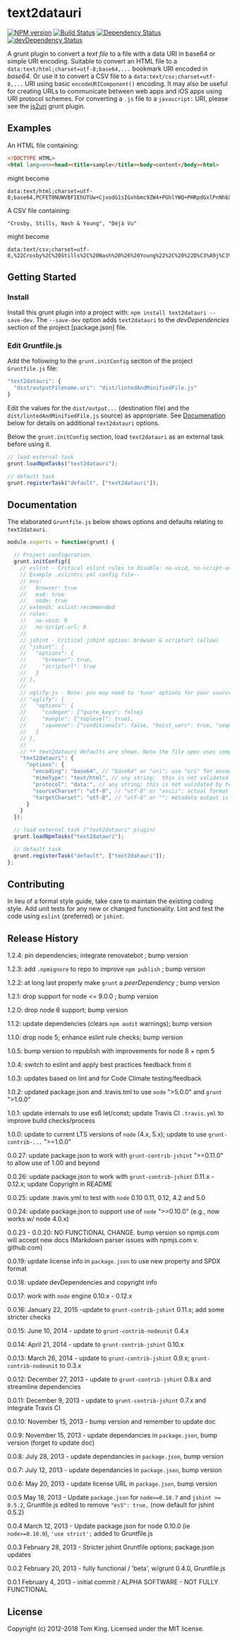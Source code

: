# text2datauri

[![NPM version][npm-image]][npm-url] [![Build Status][build-image]][build-url]
[![Dependency Status][dep-image]][dep-url] [![devDependency Status][devDep-image]][devDep-url]

A grunt plugin to convert a _text_ _file_ to a file with a data URI in base64
or simple URI encoding. Suitable to convert an HTML file to a `data:text/html;charset=utf-8;base64,...`
bookmark URI encoded in _base64_. Or use it to convert a CSV file to a
`data:text/csv;charset=utf-8,...` URI using basic `encodeURIComponent()`
encoding. It may also be useful for creating URLs to communicate between web
apps and iOS apps using URI protocol schemes. For converting a `.js` file to a
`javascript:` URI, please see the [js2uri] grunt plugin.

## Examples

An HTML file containing:

```html
<!DOCTYPE HTML>
<html lang=en><head><title>sample</title><body>content</body><html>
```

might become

```url
data:text/html;charset=utf-8;base64,PCFET0NUWVBFIEhUTUw+CjxodG1sIGxhbmc9ZW4+PGhlYWQ+PHRpdGxlPnNhbXBsZTwvdGl0bGU+PGJvZHk+Y29udGVudDwvYm9keT48aHRtbD4=
```

A CSV file containing:

```csv
"Crosby, Stills, Nash & Young", "Déjà Vu"
```

might become

```url
data:text/csv;charset=utf-8,%22Crosby%2C%20Stills%2C%20Nash%20%26%20Young%22%2C%20%22D%C3%A9j%C3%A0%20Vu%22
```

## Getting Started

### Install

Install this grunt plugin into a project with:
`npm install text2datauri --save-dev`. The `--save-dev` option adds
`text2datauri` to the _devDependencies_ section of the project [package.json]
file.

### Edit Gruntfile.js

Add the following to the `grunt.initConfig` section of the project
`Gruntfile.js` file:

```javascript
"text2datauri": {
  "dist/outputFilename.uri": "dist/lintedAndMinifiedFile.js"
}
```

Edit the  values for the `dist/output...` (destination file) and the
`dist/lintedAndMinifiedFile.js` source) as appropriate. See
[Documenation](#documentation) below for details on additional `text2datauri`
options.

Below the `grunt.initConfig` section, load `text2datauri` as an external task
before using it.

```javascript
// load external task
grunt.loadNpmTasks("text2datauri");

// default task
grunt.registerTask("default", ["text2datauri"]);
```

## Documentation

The elaborated `Gruntfile.js` below shows options and defaults relating to
`text2datauri`.

```javascript
module.exports = function(grunt) {

  // Project configuration.
  grunt.initConfig({
    // eslint - Critical eslint rules to disable: no-void, no-script-url
    // Example .eslintrc.yml config file--
    // env:
    //   browser: true
    //   es6: true
    //   node: true
    // extends: eslint:recommended
    // rules:
    //   no-void: 0
    //   no-script-url: 0
    //
    // jshint - Critical jshint option: browser & scripturl (allow)
    // "jshint": {
    //   "options": {
    //     "browser": true,
    //     "scripturl": true
    //   }
    // },
    //
    // uglify-js - Note: you may need to 'tune' options for your source
    // "uglify": {
    //   "options": {
    //     "codegen": {"quote_keys": false}
    //     "mangle": {"toplevel": true},
    //     "squeeze": {"conditionals": false, "hoist_vars": true, "sequences": false},
    //   }
    // },
    //
    // ** text2datauri defaults are shown. Note the file spec uses compact form
    "text2datauri": {
      "options": {
        "encoding": "base64", // "base64" or "uri"; use "uri" for encodeURIComponent()
        "mimeType": "text/html", // any string;  this is not validated by text2datauri
        "protocol": "data:", // any string; this is not validated by text2datauri
        "sourceCharset": "utf-8", // "utf-8" or "ascii"; actual format not validated
        "targetCharset": "utf-8", // "utf-8" or ""; metadata output is always utf-8
      }
    }
  });

  // load external task ("text2datauri" plugin)
  grunt.loadNpmTasks("text2datauri");

  // default task
  grunt.registerTask("default", ["text2datauri"]);
};
```

## Contributing

In lieu of a formal style guide, take care to maintain the existing coding
style. Add unit tests for any new or changed functionality. Lint and test the
code using `eslint` (preferred) or `jshint`.

## Release History

1.2.4: pin dependencies; integrate renovatebot ; bump version

1.2.3: add `.npmignore` to repo to improve `npm publish` ; bump version

1.2.2: at long last properly make `grunt` a _peerDependency_ ; bump version

1.2.1: drop support for node <= 9.0.0 ; bump version

1.2.0: drop node 6 support; bump version

1.1.2: update dependencies (clears `npm audit` warnings); bump version

1.1.0: drop node 5; enhance eslint rule checks; bump version

1.0.5: bump version to republish with improvements for node 8 + npm 5

1.0.4: switch to eslint and apply best practices feedback from it

1.0.3: updates based on lint and for Code Climate testing/feedback

1.0.2: updated package.json and .travis.tml to use `node` ">5.0.0" and `grunt`
">1.0.0"

1.0.1: update internals to use es6 let/const; update Travis CI `.travis.yml`
to improve build checks/process

1.0.0: update to current LTS versions of `node` (4.x, 5.x); update to use
`grunt-contrib-...` ">=1.0.0"

0.0.27: update package.json to work with `grunt-contrib-jshint` ">=0.11.0" to
allow use of 1.00 and beyond

0.0.26: update package.json to work with `grunt-contrib-jshint` 0.11.x -
0.12.x; update Copyright in README

0.0.25: update .travis.yml to test with `node` 0.10 0.11, 0.12, 4.2 and 5.0

0.0.24: update package.json to support use of `node` ">=0.10.0" (e.g., now
works w/ node 4.0.x)

0.0.23 - 0.0.20: NO FUNCTIONAL CHANGE. bump version so npmjs.com will accept
new docs (Markdown parser issues with npmjs.com v. github.com)

0.0.19: update license info in `package.json` to use new property and SPDX
format

0.0.18: update devDependencies and copyright info

0.0.17: work with `node` engine 0.10.x - 0.12.x

0.0.16: January 22, 2015 -update to `grunt-contrib-jshint` 0.11.x; add some
stricter checks

0.0.15: June 10, 2014 - update to `grunt-contrib-nodeunit` 0.4.x

0.0.14: April 21, 2014 - update to `grunt-contrib-jshint` 0.10.x

0.0.13: March 26, 2014 - update to `grunt-contrib-jshint` 0.9.x;
`grunt-contrib-nodeunit` to 0.3.x

0.0.12: December 27, 2013 - update to `grunt-contrib-jshint` 0.8.x and
streamline dependencies

0.0.11: December 9, 2013 - update to `grunt-contrib-jshint` 0.7.x and
integrate Travis CI

0.0.10: November 15, 2013 - bump version and remember to update doc

0.0.9: November 15, 2013 - update dependancies in `package.json`, bump version
(forget to update doc)

0.0.8: July 28, 2013 - update dependancies in `package.json`, bump version

0.0.7: July 12, 2013 - update dependancies in `package.json`, bump version

0.0.6: May 20, 2013 - update license URL in `package.json`, bump version

0.0.5 May 18, 2013 - Update `package.json` for `node>=0.10.7` and
`jshint >= 0.5.2`, Gruntfile.js edited to remove `"es5": true,` (now default
for jshint 0.5.2)

0.0.4 March 12, 2013 - Update package.json for node 0.10.0 (ie
`node>=0.10.0`), `'use strict';` added to Gruntfile.js

0.0.3 February 28, 2013 - Stricter jshint Gruntfile options; package.json
updates

0.0.2 February 20, 2013 - fully functional / 'beta', w/grunt 0.4.0,
Gruntfile.js

0.0.1 February 4, 2013 - initial commit / ALPHA SOFTWARE - NOT FULLY
FUNCTIONAL

## License

Copyright (c) 2012-2018 Tom King.
Licensed under the MIT license.

<!-- reference URLs -->

[build-image]: https://secure.travis-ci.org/mobilemind/text2datauri.svg?branch=master

[build-url]: https://travis-ci.org/mobilemind/text2datauri

[npm-image]: https://img.shields.io/npm/v/text2datauri.svg

[npm-url]: https://www.npmjs.com/package/text2datauri

[dep-image]: https://david-dm.org/mobilemind/text2datauri.svg

[dep-url]: https://david-dm.org/mobilemind/text2datauri

[devDep-image]: https://img.shields.io/david/dev/mobilemind/text2datauri.svg

[devDep-url]: https://david-dm.org/mobilemind/text2datauri#info=devDependencies

[grunt]: http://gruntjs.com/

[getting-started]: http://gruntjs.com/getting-started

[js2uri]: http://npmjs.org/package/js2uri
